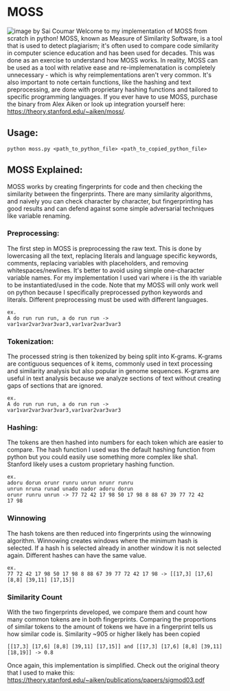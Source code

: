 # MOSS
![image](https://github.com/saiccoumar/MOSS/assets/55699636/6c05ac01-6969-4f7f-adec-0fc80f3c372a)
by Sai Coumar
Welcome to my implementation of MOSS from scratch in python! MOSS, known as Measure of Similarity Software, is a tool that is used to detect plagiarism; it's often used to compare code similarity in computer science education and has been used for decades. This was done as an exercise to understand how MOSS works. In reality, MOSS can be used as a tool with relative ease and re-implemenatation is completely unnecessary - which is why reimplementations aren't very common. It's also important to note certain functions, like the hashing and text preprocessing, are done with proprietary hashing functions and tailored to specific programming languages. If you ever have to use MOSS, purchase the binary from Alex Aiken or look up integration yourself here: https://theory.stanford.edu/~aiken/moss/. 
## Usage:
```
python moss.py <path_to_python_file> <path_to_copied_python_file>
```

## MOSS Explained:
MOSS works by creating fingerprints for code and then checking the similarity between the fingerprints. There are many similarity algorithms, and naively you can check character by character, but fingerprinting has good results and can defend against some simple adversarial techniques like variable renaming. 

### Preprocessing:
The first step in MOSS is preprocessing the raw text. This is done by lowercasing all the text, replacing literals and language specific keywords, comments, replacing variables with placeholders, and removing whitespaces/newlines. It's better to avoid using simple one-character variable names. For my implementation I used vari where i is the ith variable to be instantiated/used in the code. Note that my MOSS will only work well on python because I specifically preprocessed python keywords and literals. Different preprocessing must be used with different languages. 
```
ex.
A do run run run, a do run run -> var1var2var3var3var3,var1var2var3var3
```

### Tokenization:
The processed string is then tokenized by being split into K-grams. K-grams are contiguous sequences of k items, commonly used in text processing and similarity analysis but also popular in genome sequences. K-grams are useful in text analysis because we analyze sections of text without creating gaps of sections that are ignored. 
```
ex.
A do run run run, a do run run -> var1var2var3var3var3,var1var2var3var3
```

### Hashing:
The tokens are then hashed into numbers for each token which are easier to compare. The hash function I used was the default hashing function from python but you could easily use something more complex like sha1. Stanford likely uses a custom proprietary hashing function.
```
ex.
adoru dorun orunr runru unrun nrunr runru
unrun nruna runad unado nador adoru dorun
orunr runru unrun -> 77 72 42 17 98 50 17 98 8 88 67 39 77 72 42
17 98
```

### Winnowing
The hash tokens are then reduced into fingerprints using the winnowing algorithm. Winnowing creates windows where the minimum hash is selected. If a hash h is selected already in another window it is not selected again. Different hashes can have the same value.  
```
ex.
77 72 42 17 98 50 17 98 8 88 67 39 77 72 42 17 98 -> [[17,3] [17,6] [8,8] [39,11] [17,15]]
```

### Similarity Count
With the two fingerprints developed, we compare them and count how many common tokens are in both fingerprints. Comparing the proportions of similar tokens to the amount of tokens we have in a fingerprint tells us how similar code is. Similarity ~905 or higher likely has been copied
```
[[17,3] [17,6] [8,8] [39,11] [17,15]] and [[17,3] [17,6] [8,8] [39,11] [18,19]] -> 0.8
```

Once again, this implementation is simplified. Check out the original theory that I used to make this: https://theory.stanford.edu/~aiken/publications/papers/sigmod03.pdf

